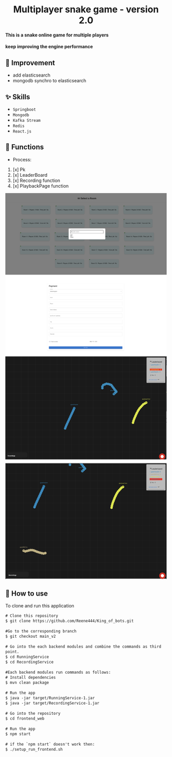 
<h1 align="center">Multiplayer snake game - version 2.0 </h1>


#### This is a snake online game for multiple players 
#### keep improving the engine performance

## :wrench: Improvement
- add elasticsearch 
- mongodb synchro to elasticsearch


## :sparkles: Skills
- `Springboot`
- `Mongodb`
- `Kafka Stream`
- `Redis`
- `React.js`

## :wrench: Functions
-  Process:
1. [x] Pk
2. [x] LeaderBoard
3. [x] Recording function
4. [x] PlaybackPage function

![alt text](image.png)
![alt text](image-2.png)
![image-5-camera.png](image-5-camera.png)

## :book: How to use
To clone and run this application
```
# Clone this repository
$ git clone https://github.com/Reene444/King_of_bots.git

#Go to the corresponding branch
$ git checkout main_v2

# Go into the each backend modules and combine the commands as third point.
$ cd RunningService
$ cd RecordingService

#Each backend modules run commands as follows:
# Install dependencies
$ mvn clean package

# Run the app
$ java -jar target/RunningService-1.jar
$ java -jar target/RecordingService-1.jar

# Go into the repository
$ cd frontend_web

# Run the app
$ npm start

# if the `npm start` doesn't work then:
$ ./setup_run_frontend.sh

```